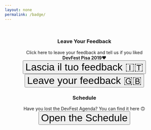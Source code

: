 ```yaml
---
layout: none
permalink: /badge/
---
```

<link rel="stylesheet" href="https://fonts.googleapis.com/css?family=Roboto:300,400,500,700|Material+Icons">
<link rel="stylesheet" href="https://unpkg.com/bootstrap-material-design@4.1.1/dist/css/bootstrap-material-design.min.css" integrity="sha384-wXznGJNEXNG1NFsbm0ugrLFMQPWswR3lds2VeinahP8N0zJw9VWSopbjv2x7WCvX" crossorigin="anonymous">
<link href="https://maxcdn.bootstrapcdn.com/bootstrap/3.3.7/css/bootstrap.min.css" rel="stylesheet" integrity="sha384-BVYiiSIFeK1dGmJRAkycuHAHRg32OmUcww7on3RYdg4Va+PmSTsz/K68vbdEjh4u" crossorigin="anonymous">


<style type="text/css">
html {
  font-size: 2rem !important;
}
button {
  font-size: 1rem !important;
}

.wrapper {
    text-align: center;
}
</style>

<div class="wrapper">
    <div class="center" style="max-width: 80%; display: inline-block; margin: 16px">
        <div class="card mb-2"> 
            <div class="card-body">
            <h3 class="card-title">Leave Your Feedback</h3>
                <p class="card-text">Click here to leave your feedback and tell us if you liked <strong>DevFest Pisa 2019</strong>❤️<br/>
                <a href="/feedbackform"><button type="button" class="btn btn-raised btn-success">Lascia il tuo feedback 🇮🇹</button></a>
                <a href="https://docs.google.com/forms/d/e/1FAIpQLScVNYiEnKhMmMG5a0dX_8nqbRqCpc61md6fyYB4yMorFvVKUg/viewform"><button type="button" class="btn btn-raised btn-success">Leave your feedback 🇬🇧</button></a>
                </p>
            </div>
        </div>
        <div class="card mb-2">
            <div class="card-body">
            <h3 class="card-title">Schedule</h3>
                <p class="card-text">Have you lost the DevFest Agenda? You can find it here 🙃<br/>
                <a href="https://devfest.gdgpisa.it/schedule"><button type="button" class="btn btn-raised btn-info">Open the Schedule</button></a>
                </p>
            </div>
        </div>
    </div>
</div>
